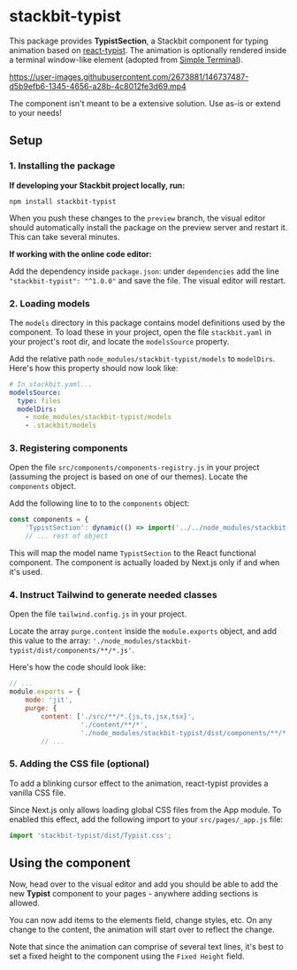 # stackbit-typist

This package provides **TypistSection**, a Stackbit component for typing animation based on [react-typist](https://www.npmjs.com/package/react-typist). The animation is optionally rendered inside a terminal window-like element (adopted from [Simple Terminal](https://tailwindcomponents.com/component/terminal)).

https://user-images.githubusercontent.com/2673881/146737487-d5b9efb6-1345-4656-a28b-4c8012fe3d69.mp4

The component isn't meant to be a extensive solution. Use as-is or extend to your needs!

## Setup

### 1. Installing the package

**If developing your Stackbit project locally, run:**

```shell
npm install stackbit-typist
```

When you push these changes to the `preview` branch, the visual editor should automatically install the package on the preview server and restart it. This can take several minutes. 

**If working with the online code editor:**

Add the dependency inside `package.json`: under `dependencies` add the line `"stackbit-typist": "^1.0.0"` and save the file. The visual editor will restart.

### 2. Loading models

The `models` directory in this package contains model definitions used by the component. To load these in your project, open the file `stackbit.yaml` in your project's root dir, and locate the `modelsSource` property.

Add the relative path `node_modules/stackbit-typist/models` to `modelDirs`. Here's how this property should now look like:

```yaml
# In stackbit.yaml...
modelsSource:
  type: files
  modelDirs:
    - node_modules/stackbit-typist/models
    - .stackbit/models
```

### 3. Registering components

Open the file `src/components/components-registry.js` in your project (assuming the project is based on one of our themes). Locate the `components` object. 

Add the following line to to the `components` object:
```js
const components = {
    'TypistSection': dynamic(() => import('../../node_modules/stackbit-typist')), // Added line
    // ... rest of object
```

This will map the model name `TypistSection` to the React functional component. The component is actually loaded by Next.js only if and when it's used.

### 4. Instruct Tailwind to generate needed classes

Open the file `tailwind.config.js` in your project.

Locate the array `purge.content` inside the `module.exports` object, and add this value to the array:
`'./node_modules/stackbit-typist/dist/components/**/*.js'`. 

Here's how the code should look like:

```js
// ...
module.exports = {
    mode: 'jit',
    purge: {
        content: ['./src/**/*.{js,ts,jsx,tsx}', 
                  './content/**/*', 
                  './node_modules/stackbit-typist/dist/components/**/*.js'], // This item added now
        // ...
```

### 5. Adding the CSS file (optional)

To add a blinking cursor effect to the animation, react-typist provides a vanilla CSS file. 

Since Next.js only allows loading global CSS files from the App module. To enabled this effect, add the following import to your `src/pages/_app.js` file:

```js
import 'stackbit-typist/dist/Typist.css';
```

## Using the component

Now, head over to the visual editor and add you should be able to add the new __Typist__ component to your pages - anywhere adding sections is allowed.

You can now add items to the elements field, change styles, etc. On any change to the content, the animation will start over to reflect the change.

Note that since the animation can comprise of several text lines, it's best to set a fixed height to the component using the `Fixed Height` field.
